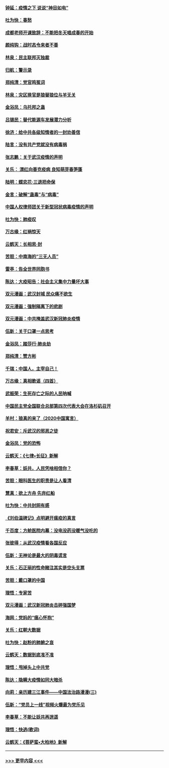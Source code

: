 #### [钟延：疫情之下 说说“神目如电”](../pages/nsc993/n11873121.md?t=02162133) 
#### [吐为快：春愁](../pages/nsc993/n11872801.md?t=02162133) 
#### [成都老师开课致辞：不能把冬天唱成春的开始](../pages/nsc993/n11872653.md?t=02162133) 
#### [颜纯钩：战时态令来者不善](../pages/nsc993/n11872011.md?t=02162133) 
#### [林泉：民主联邦灭独裁](../pages/nsc993/n11870998.md?t=02162133) 
#### [归航：警示录](../pages/nsc993/n11870963.md?t=02162133) 
#### [郑纯清：党官鸣冤词](../pages/nsc993/n11870938.md?t=02162133) 
#### [林泉：灾区换官是狼替狼位与羊无关](../pages/nsc993/n11870896.md?t=02162133) 
#### [金浴凤：乌托邦之蛊](../pages/nsc993/n11870879.md?t=02162133) 
#### [吕锡民：替代能源车发展潜力分析](../pages/nsc993/n11870656.md?t=02162133) 
#### [徐济：给中共各级知情者的一封劝善信](../pages/nsc993/n11868561.md?t=02162133) 
#### [陆言：没有共产党就没有病毒祸](../pages/nsc993/n11868232.md?t=02162133) 
#### [张志鹏：关于武汉疫情的声明](../pages/nsc993/n11867182.md?t=02162133) 
#### [关乐： 漂红向善克疫病 良知萌芽春笋蓬](../pages/nsc993/n11865710.md?t=02162133) 
#### [陆明：蝶恋花‧三退把命保](../pages/nsc993/n11865673.md?t=02162133) 
#### [金言：破解“蛊毒”与“病毒”](../pages/nsc993/n11864103.md?t=02162133) 
#### [中国人权律师团关于新型冠状病毒疫情的声明](../pages/nsc993/n11864249.md?t=02162133) 
#### [吐为快：肺疫叹](../pages/nsc993/n11864027.md?t=02162133) 
#### [万古缘：红祸惊天](../pages/nsc993/n11864079.md?t=02162133) 
#### [云鹤天：长相思‧封](../pages/nsc993/n11864006.md?t=02162133) 
#### [苦胆：中南海的“三无人员”](../pages/nsc993/n11862997.md?t=02162133) 
#### [雷亭：告全世界同胞书](../pages/nsc993/n11862572.md?t=02162133) 
#### [陈达：大疫昭告：社会主义集中力量坏大事](../pages/nsc993/n11859419.md?t=02162133) 
#### [双元漫画：武汉封城 民众痛不欲生](../pages/nsc993/n11859287.md?t=02162133) 
#### [双元漫画：强制隔离下的悲剧](../pages/nsc993/n11859244.md?t=02162133) 
#### [双元漫画：中共掩盖武汉新冠肺炎疫情](../pages/nsc993/n11858249.md?t=02162133) 
#### [伍新：关于口罩一点思考](../pages/nsc993/n11859195.md?t=02162133) 
#### [金浴凤：踏莎行‧肺炎劫](../pages/nsc993/n11858227.md?t=02162133) 
#### [郑纯清：赞方彬](../pages/nsc993/n11856803.md?t=02162133) 
#### [千瑞；中国人，主宰自己！](../pages/nsc993/n11856793.md?t=02162133) 
#### [万古缘：真相歌谣（四首）](../pages/nsc993/n11856263.md?t=02162133) 
#### [武振荣：生死存亡之际的人民呐喊](../pages/nsc993/n11856256.md?t=02162133) 
#### [中国民主党全国联合总部第四次代表大会在洛杉矶召开](../pages/nsc993/n11856344.md?t=02162133) 
#### [羊村：狼真的来了（2020中国寓言）](../pages/nsc993/n11856229.md?t=02162133) 
#### [祝君安：斥武汉的邪恶之徒](../pages/nsc993/n11855861.md?t=02162133) 
#### [金浴凤：党的恐怖](../pages/nsc993/n11855849.md?t=02162133) 
#### [云鹤天：《七律▪长征》新解](../pages/nsc993/n11855479.md?t=02162133) 
#### [李春草：妖共，人民凭啥相信你？](../pages/nsc993/n11855196.md?t=02162133) 
#### [苦胆：眼科医生的职责是让人看清](../pages/nsc993/n11853840.md?t=02162133) 
#### [慧真：欲上方舟 先弃红船](../pages/nsc993/n11853483.md?t=02162133) 
#### [吐为快：中共封网有感](../pages/nsc993/n11852575.md?t=02162133) 
#### [《刘伯温碑记》点明避开瘟疫的真言](../pages/nsc993/n11852128.md?t=02162133) 
#### [千百度：方舱医院内幕：没电没药没暖气没吃的](../pages/nsc993/n11850211.md?t=02162133) 
#### [张彼得：从武汉疫情看各国反应](../pages/nsc993/n11850102.md?t=02162133) 
#### [伍新：无神论是最大的阴毒谎言](../pages/nsc993/n11846129.md?t=02162133) 
#### [关乐：石正丽的性命赌注其实是空头支票](../pages/nsc993/n11846109.md?t=02162133) 
#### [苦胆：戴口罩的中国](../pages/nsc993/n11845576.md?t=02162133) 
#### [理悟：专家苦](../pages/nsc993/n11845564.md?t=02162133) 
#### [双元漫画：武汉新冠肺炎击碎强国梦](../pages/nsc993/n11843320.md?t=02162133) 
#### [海网：党妈的“瘟心怀抱”](../pages/nsc993/n11840740.md?t=02162133) 
#### [关乐：红朝大数据](../pages/nsc993/n11840675.md?t=02162133) 
#### [吐为快：赵粉的肺腑之哀](../pages/nsc993/n11840618.md?t=02162133) 
#### [云鹤天：数据到底准不准](../pages/nsc993/n11840325.md?t=02162133) 
#### [理悟：甩掉头上中共党](../pages/nsc993/n11838826.md?t=02162133) 
#### [陈达：隐瞒大疫情如同大暗杀](../pages/nsc993/n11838771.md?t=02162133) 
#### [向莉：亲历建三江事件——中国法治路漫漫(三)](../pages/nsc993/n11831825.md?t=02162133) 
#### [伍新：“党员上一线”视频火爆最为党乐见](../pages/nsc993/n11838200.md?t=02162133) 
#### [李春草：不能让妖共再逍遥](../pages/nsc993/n11838102.md?t=02162133) 
#### [理悟：快逃(歌词)](../pages/nsc993/n11838083.md?t=02162133) 
#### [云鹤天：《菩萨蛮▪大柏地》新解](../pages/nsc993/n11838059.md?t=02162133) 

----
#### [ >>> 更早内容 <<< ](../indexes/nsc993-earlier.md)
